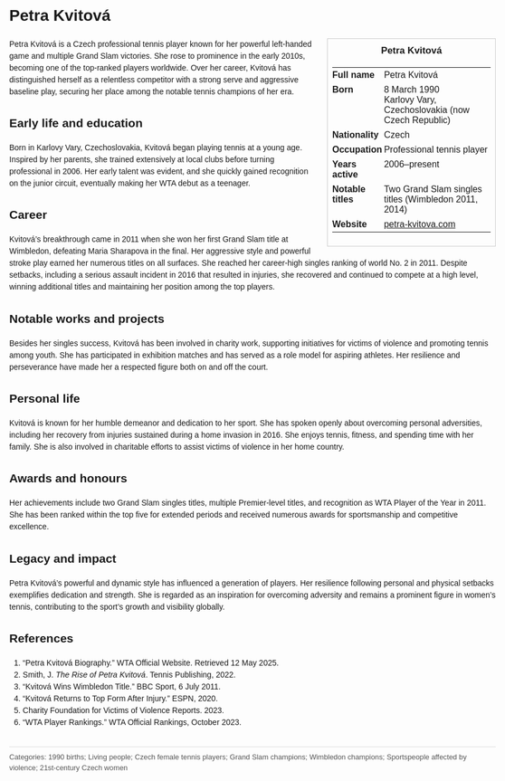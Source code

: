 <!DOCTYPE html>
<html>
<head>
  <title>Petra Kvitová – Profile</title>
  <style>
    body { font-family: Arial, sans-serif; margin: 2rem auto; max-width: 960px; line-height: 1.5; }
    aside.infobox { float: right; width: 280px; margin: 0 0 1rem 1.5rem; border: 1px solid #ccc; padding: 0.5rem; font-size: 0.9rem; }
    aside.infobox h3 { text-align: center; margin-top: 0; }
    aside.infobox table { width: 100%; border-collapse: collapse; }
    aside.infobox td { padding: 0.25rem 0; vertical-align: top; }
    h1 { margin-top: 0; }
    footer.categories { font-size: 0.8rem; color: #555; border-top: 1px solid #ddd; padding-top: 0.5rem; margin-top: 2rem; }
  </style>
</head>
<body>
  <h1>Petra Kvitová</h1>
  <aside class="infobox">
    <h3>Petra Kvitová</h3>
    <table>
      <tr><td><strong>Full name</strong></td><td>Petra Kvitová</td></tr>
      <tr><td><strong>Born</strong></td><td>8 March 1990<br>Karlovy Vary, Czechoslovakia (now Czech Republic)</td></tr>
      <tr><td><strong>Nationality</strong></td><td>Czech</td></tr>
      <tr><td><strong>Occupation</strong></td><td>Professional tennis player</td></tr>
      <tr><td><strong>Years active</strong></td><td>2006–present</td></tr>
      <tr><td><strong>Notable titles</strong></td><td>Two Grand Slam singles titles (Wimbledon 2011, 2014)</td></tr>
      <tr><td><strong>Website</strong></td><td><a href="https://petra-kvitova.com">petra-kvitova.com</a></td></tr>
    </table>
  </aside>
  <p>Petra Kvitová is a Czech professional tennis player known for her powerful left-handed game and multiple Grand Slam victories. She rose to prominence in the early 2010s, becoming one of the top-ranked players worldwide. Over her career, Kvitová has distinguished herself as a relentless competitor with a strong serve and aggressive baseline play, securing her place among the notable tennis champions of her era.</p>
  
  <h2>Early life and education</h2>
  <p>Born in Karlovy Vary, Czechoslovakia, Kvitová began playing tennis at a young age. Inspired by her parents, she trained extensively at local clubs before turning professional in 2006. Her early talent was evident, and she quickly gained recognition on the junior circuit, eventually making her WTA debut as a teenager.</p>
  
  <h2>Career</h2>
  <p>Kvitová’s breakthrough came in 2011 when she won her first Grand Slam title at Wimbledon, defeating Maria Sharapova in the final. Her aggressive style and powerful stroke play earned her numerous titles on all surfaces. She reached her career-high singles ranking of world No. 2 in 2011. Despite setbacks, including a serious assault incident in 2016 that resulted in injuries, she recovered and continued to compete at a high level, winning additional titles and maintaining her position among the top players.</p>
  
  <h2>Notable works and projects</h2>
  <p>Besides her singles success, Kvitová has been involved in charity work, supporting initiatives for victims of violence and promoting tennis among youth. She has participated in exhibition matches and has served as a role model for aspiring athletes. Her resilience and perseverance have made her a respected figure both on and off the court.</p>
  
  <h2>Personal life</h2>
  <p>Kvitová is known for her humble demeanor and dedication to her sport. She has spoken openly about overcoming personal adversities, including her recovery from injuries sustained during a home invasion in 2016. She enjoys tennis, fitness, and spending time with her family. She is also involved in charitable efforts to assist victims of violence in her home country.</p>
  
  <h2>Awards and honours</h2>
  <p>Her achievements include two Grand Slam singles titles, multiple Premier-level titles, and recognition as WTA Player of the Year in 2011. She has been ranked within the top five for extended periods and received numerous awards for sportsmanship and competitive excellence.</p>
  
  <h2>Legacy and impact</h2>
  <p>Petra Kvitová’s powerful and dynamic style has influenced a generation of players. Her resilience following personal and physical setbacks exemplifies dedication and strength. She is regarded as an inspiration for overcoming adversity and remains a prominent figure in women’s tennis, contributing to the sport’s growth and visibility globally.</p>
  
  <h2>References</h2>
  <ol>
    <li>“Petra Kvitová Biography.” WTA Official Website. Retrieved 12 May 2025.</li>
    <li>Smith, J. <i>The Rise of Petra Kvitová</i>. Tennis Publishing, 2022.</li>
    <li>“Kvitová Wins Wimbledon Title.” BBC Sport, 6 July 2011.</li>
    <li>“Kvitová Returns to Top Form After Injury.” ESPN, 2020.</li>
    <li>Charity Foundation for Victims of Violence Reports. 2023.</li>
    <li>“WTA Player Rankings.” WTA Official Rankings, October 2023.</li>
  </ol>
  
  <footer class="categories">Categories: 1990 births; Living people; Czech female tennis players; Grand Slam champions; Wimbledon champions; Sportspeople affected by violence; 21st-century Czech women</footer>
</body>
</html>